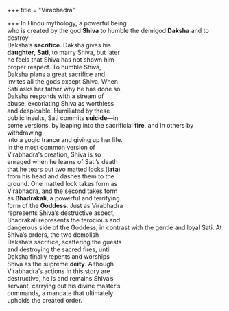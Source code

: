 +++
title = "Virabhadra"

+++
In Hindu mythology, a powerful being  
who is created by the god **Shiva** to humble the demigod **Daksha** and to destroy  
Daksha’s **sacrifice**. Daksha gives his  
**daughter**, **Sati**, to marry Shiva, but later  
he feels that Shiva has not shown him  
proper respect. To humble Shiva,  
Daksha plans a great sacrifice and  
invites all the gods except Shiva. When  
Sati asks her father why he has done so,  
Daksha responds with a stream of  
abuse, excoriating Shiva as worthless  
and despicable. Humiliated by these  
public insults, Sati commits **suicide**—in  
some versions, by leaping into the sacrificial **fire**, and in others by withdrawing  
into a yogic trance and giving up her life.  
In the most common version of  
Virabhadra’s creation, Shiva is so  
enraged when he learns of Sati’s death  
that he tears out two matted locks (**jata**)  
from his head and dashes them to the  
ground. One matted lock takes form as  
Virabhadra, and the second takes form  
as **Bhadrakali**, a powerful and terrifying  
form of the **Goddess**. Just as Virabhadra  
represents Shiva’s destructive aspect,  
Bhadrakali represents the ferocious and  
dangerous side of the Goddess, in contrast with the gentle and loyal Sati. At  
Shiva’s orders, the two demolish  
Daksha’s sacrifice, scattering the guests  
and destroying the sacred fires, until  
Daksha finally repents and worships  
Shiva as the supreme **deity**. Although  
Virabhadra’s actions in this story are  
destructive, he is and remains Shiva’s  
servant, carrying out his divine master’s  
commands, a mandate that ultimately  
upholds the created order.